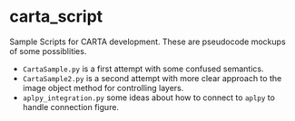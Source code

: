 carta_script
============

Sample Scripts for CARTA development.  These are pseudocode mockups of some possiblities.

*  `CartaSample.py` is a first attempt with some confused semantics.
*  `CartaSample2.py` is a second attempt with more clear approach to the image object method for controlling layers.
*  `aplpy_integration.py` some ideas about how to connect to `aplpy` to handle connection figure.
